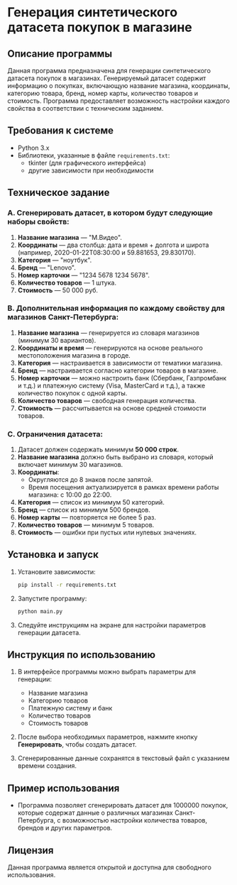 # Генерация синтетического датасета покупок в магазине

## Описание программы

Данная программа предназначена для генерации синтетического датасета покупок в магазинах. Генерируемый датасет содержит информацию о покупках, включающую название магазина, координаты, категорию товара, бренд, номер карты, количество товаров и стоимость. Программа предоставляет возможность настройки каждого свойства в соответствии с техническим заданием.

## Требования к системе

- Python 3.x
- Библиотеки, указанные в файле `requirements.txt`:
  - tkinter (для графического интерфейса)
  - другие зависимости при необходимости

## Техническое задание

### A. Сгенерировать датасет, в котором будут следующие наборы свойств:

1. **Название магазина** — "М.Видео".
2. **Координаты** — два столбца: дата и время + долгота и широта (например, 2020-01-22T08:30:00 и 59.881653, 29.830170).
3. **Категория** — "ноутбук".
4. **Бренд** — "Lenovo".
5. **Номер карточки** — "1234 5678 1234 5678".
6. **Количество товаров** — 1 штука.
7. **Стоимость** — 50 000 руб.

### B. Дополнительная информация по каждому свойству для магазинов Санкт-Петербурга:

1. **Название магазина** — генерируется из словаря магазинов (минимум 30 вариантов).
2. **Координаты и время** — генерируются на основе реального местоположения магазина в городе.
3. **Категория** — настраивается в зависимости от тематики магазина.
4. **Бренд** — настраивается согласно категории товаров в магазине.
5. **Номер карточки** — можно настроить банк (Сбербанк, Газпромбанк и т.д.) и платежную систему (Visa, MasterCard и т.д.), а также количество покупок с одной карты.
6. **Количество товаров** — свободная генерация количества.
7. **Стоимость** — рассчитывается на основе средней стоимости товаров.

### C. Ограничения датасета:

1. Датасет должен содержать минимум **50 000 строк**.
2. **Название магазина** должно быть выбрано из словаря, который включает минимум 30 магазинов.
3. **Координаты**:
   - Округляются до 8 знаков после запятой.
   - Время посещения актуализируется в рамках времени работы магазина: с 10:00 до 22:00.
4. **Категория** — список из минимум 50 категорий.
5. **Бренд** — список из минимум 500 брендов.
6. **Номер карты** — повторяется не более 5 раз.
7. **Количество товаров** — минимум 5 товаров.
8. **Стоимость** — ошибки при пустых или нулевых значениях.

## Установка и запуск

1. Установите зависимости:
   ```bash
   pip install -r requirements.txt
   ```

2. Запустите программу:
   ```bash
   python main.py
   ```

3. Следуйте инструкциям на экране для настройки параметров генерации датасета.

## Инструкция по использованию

1. В интерфейсе программы можно выбрать параметры для генерации: 
   - Название магазина
   - Категорию товаров
   - Платежную систему и банк
   - Количество товаров
   - Стоимость товаров
   
2. После выбора необходимых параметров, нажмите кнопку **Генерировать**, чтобы создать датасет.

3. Сгенерированные данные сохранятся в текстовый файл с указанием времени создания.

## Пример использования

- Программа позволяет сгенерировать датасет для 1000000 покупок, которые содержат данные о различных магазинах Санкт-Петербурга, с возможностью настройки количества товаров, брендов и других параметров.

## Лицензия

Данная программа является открытой и доступна для свободного использования.